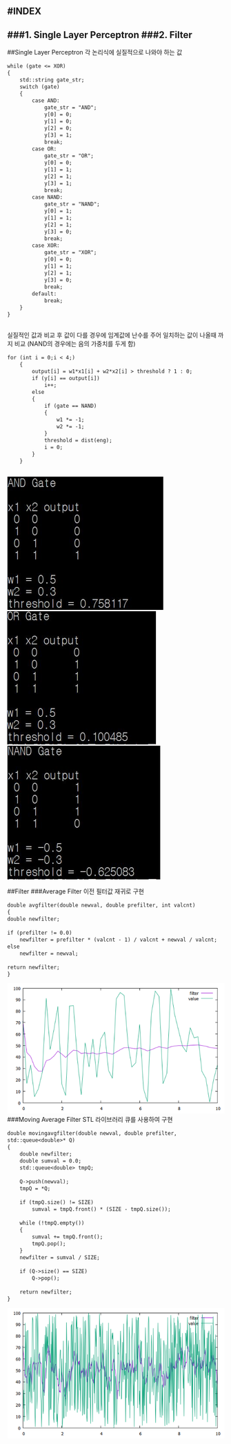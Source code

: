 #INDEX
----
###1. Single Layer Perceptron
###2. Filter
----
##Single Layer Perceptron
각 논리식에 실질적으로 나와야 하는 값

	while (gate <= XOR)
	{
		std::string gate_str;
		switch (gate)
		{
			case AND:
				gate_str = "AND";
				y[0] = 0;
				y[1] = 0;
				y[2] = 0;
				y[3] = 1;
				break;
			case OR:
				gate_str = "OR";
				y[0] = 0;
				y[1] = 1;
				y[2] = 1;
				y[3] = 1;
				break;
			case NAND:
				gate_str = "NAND";
				y[0] = 1;
				y[1] = 1;
				y[2] = 1;
				y[3] = 0;
				break;
			case XOR:
				gate_str = "XOR";
				y[0] = 0;
				y[1] = 1;
				y[2] = 1;
				y[3] = 0;
				break;
			default:
				break;
		}	
	}
	
##
실질적인 값과 비교 후 값이 다를 경우에 임계값에 난수를 주어 일치하는 값이 나올때 까지 비교 (NAND의 경우에는 음의 가중치를 두게 함)

	for (int i = 0;i < 4;)
		{
			output[i] = w1*x1[i] + w2*x2[i] > threshold ? 1 : 0;
			if (y[i] == output[i])
				i++;
			else
			{
				if (gate == NAND)
				{
					w1 *= -1;
					w2 *= -1;
				}
				threshold = dist(eng);
				i = 0;
			}
		}

##

![AND GATE](./img/and.JPG)
![OR GATE](./img/or.JPG)
![NAND GATE](./img/nand.JPG)

##Filter
###Average Filter
이전 필터값 재귀로 구현

	double avgfilter(double newval, double prefilter, int valcnt)
	{
	double newfilter;

	if (prefilter != 0.0)
		newfilter = prefilter * (valcnt - 1) / valcnt + newval / valcnt;
	else
		newfilter = newval;

	return newfilter;
	}

![Average Filter](./img/avgfilter.png)
###Moving Average Filter
STL 라이브러리 큐를 사용하여 구현

	double movingavgfilter(double newval, double prefilter, std::queue<double>* Q)
	{
		double newfilter;
		double sumval = 0.0;
		std::queue<double> tmpQ;
	
		Q->push(newval);
		tmpQ = *Q;

		if (tmpQ.size() != SIZE)
			sumval = tmpQ.front() * (SIZE - tmpQ.size());

		while (!tmpQ.empty())
		{
			sumval += tmpQ.front();
			tmpQ.pop();
		}
		newfilter = sumval / SIZE;

		if (Q->size() == SIZE)
			Q->pop();

		return newfilter;
	}

![Moving Average Filter](./img/mavgfilter.png)
